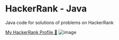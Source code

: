 # HackerRank - Java
Java code for solutions of problems on HackerRank

[My HackerRank Profile 👦](https://www.hackerrank.com/rahulbiswas12)
![image](https://user-images.githubusercontent.com/49182089/123373621-48a39e00-d5a3-11eb-9de1-05fa2a566a3c.png)
